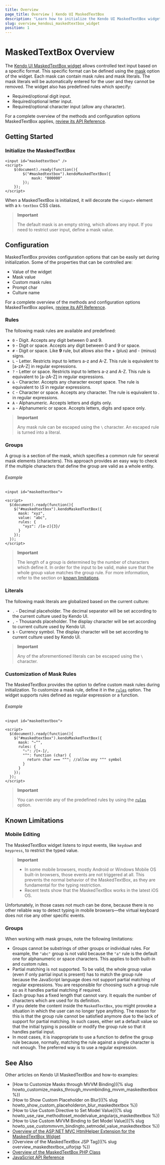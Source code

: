 ```yaml
---
title: Overview
page_title: Overview | Kendo UI MaskedTextBox
description: "Learn how to initialize the Kendo UI MaskedTextBox widget and configure its behaviors."
slug: overview_kendoui_maskedtextbox_widget
position: 1
---
```


# MaskedTextBox Overview

The [Kendo UI MaskedTextBox widget](http://demos.telerik.com/kendo-ui/maskedtextbox/index) allows controlled text input based on a specific format. This specific format can be defined using the [mask](/api/web/maskedtextbox#configuration-mask) option of the widget. Each mask can contain mask rules and mask literals. The mask literals will be automatically entered for the user and they cannot be removed. The widget also has predefined rules which specify:

- Required/optional digit input.
- Required/optional letter input.
- Required/optional character input (allow any character).

For a complete overview of the methods and configuration options MaskedTextBox applies, [review its API Reference](/api/web/maskedtextbox).

## Getting Started

### Initialize the MaskedTextBox

    <input id="maskedtextbox" />
    <script>
        $(document).ready(function(){
            $("#maskedtextbox").kendoMaskedTextBox({
                mask: "000000"
            });
        });
    </script>

When a MaskedTextBox is initialized, it will decorate the `<input>` element with a `k-textbox` CSS class.

> **Important**
>
> The default mask is an empty string, which allows any input. If you need to restrict user input, define a mask value.

## Configuration

MaskedTextBox provides configuration options that can be easily set during initialization. Some of the properties that can be controlled are:

*   Value of the widget
*   Mask value
*   Custom mask rules
*   Prompt char
*   Culture name

For a complete overview of the methods and configuration options MaskedTextBox applies, [review its API Reference](/api/web/maskedtextbox).

### Rules

The following mask rules are available and predefined:

- `0` - Digit. Accepts any digit between 0 and 9.
- `9` - Digit or space. Accepts any digit between 0 and 9 or space.
- `#` - Digit or space. Like **9** rule, but allows also the + (plus) and - (minus) signs.
- `L` - Letter. Restricts input to letters a-z and A-Z. This rule is equivalent to [a-zA-Z] in regular expressions.
- `?` - Letter or space. Restricts input to letters a-z and A-Z. This rule is equivalent to [a-zA-Z] in regular expressions.
- `&` - Character. Accepts any character except space. The rule is equivalent to *\S* in regular expressions.
- `C` - Character or space. Accepts any character. The rule is equivalent to *.* in regular expressions.
- `A` - Alphanumeric. Accepts letters and digits only.
- `a` - Alphanumeric or space. Accepts letters, digits and space only.

> **Important**
>
> Any mask rule can be escaped using the `\` character. An escaped rule is turned into a literal.

### Groups

A group is a section of the mask, which specifies a common rule for several mask elements (characters). This approach provides an easy way to check if the multiple characters that define the group are valid as a whole entity.

###### Example

    <input id="maskedtextbox">

    <script>
      $(document).ready(function(){
        $("#maskedtextbox").kendoMaskedTextBox({
          mask: "xyz",
          value: "abc",
          rules: {
            "xyz": /[a-z]{3}/
          }
        });
      });
    </script>

> **Important**
>
> The length of a group is determined by the number of characters which define it. In order for the input to be valid, make sure that the whole group value matches the group rule. For more information, refer to the section on [known limitations](#known-limitations).

### Literals

The following mask literals are globalized based on the current culture:

- `.` - Decimal placeholder. The decimal separator will be set according to the current culture used by Kendo UI.
- `,` - Thousands placeholder. The display character will be set according to current culture used by Kendo UI.
- `$` - Currency symbol. The display character will be set according to current culture used by Kendo UI.

> **Important**
>
> Any of the aforementioned literals can be escaped using the `\` character.

### Customization of Mask Rules

The MaskedTextBox provides the option to define custom mask rules during initialization. To customize a mask rule, define it in the [`rules`](/api/web/maskedtextbox#configuration-rules) option. The widget supports rules defined as regular expression or a function.

###### Example

    <input id="maskedtextbox">

    <script>
      $(document).ready(function(){
        $("#maskedtextbox").kendoMaskedTextBox({
          mask: "~^",
          rules: {
            "~": /[+-]/,
            "^": function (char) {
              return char === "^"; //allow ony "^" symbol
            }
          }
        });
      });
    </script>

> **Important**
>
> You can override any of the predefined rules by using the [`rules`](/api/web/maskedtextbox#configuration-rules) option.

## Known Limitations

### Mobile Editing

The MaskedTextBox widget listens to input events, like `keydown` and `keypress`, to restrict the typed value.

> **Important**
> * In some mobile browsers, mostly Android or Windows Mobile OS built-in browsers, those events are not triggered at all. This prevents the normal behavior of the MaskedTextBox, as they are fundamental for the typing restriction.
> * Recent tests show that the MaskedTextBox works in the latest iOS OS.

Unfortunately, in those cases not much can be done, because there is no other reliable way to detect typing in mobile browsers&mdash;the virtual keyboard does not rise any other specific events.

### Groups

When working with mask groups, note the following limitations:

- Groups cannot be substrings of other groups or individual rules. For example, the `"abc"` group is not valid because the `"a"` rule is the default one for alphanumeric or space characters. This applies to both built-in and custom rules.
- Partial matching is not supported. To be valid, the whole group value (even if only partial input is present) has to match the group rule because the JavaScript language does not support partial matching of regular expressions. You are responsible for choosing such a group rule so as it handles partial matching if required.
- Each group has a fixed length that cannot vary. It equals the number of characters which are used for its definition.
- If you delete the content inside the `MaskedTextBox`, you might provoke a situation in which the user can no longer type anything. The reason for this is that the group rule cannot be satisfied anymore due to the lack of support for partial matching. In such cases, either set a default value so that the initial typing is possible or modify the group rule so that it handles partial input.
- In most cases, it is inappropriate to use a function to define the group rule because, normally, matching the rule against a single character is not enough. The preferred way is to use a regular expression.

## See Also

Other articles on Kendo UI MaskedTextBox and how-to examples:

* [How to Customize Masks through MVVM Binding]({% slug howto_customize_masks_through_mvvmbinding_mvvm_maskedtextbox %})
* [How to Show Custom Placeholder on Blur]({% slug howto_show_custom_placeholderon_blur_maskedtextbox %})
* [How to Use Custom Directive to Set Model Value]({% slug howto_use_raw_methodtoset_modelvalue_angularjs_maskedtextbox %})
* [How to Use Custom MVVM Binding to Set Model Value]({% slug howto_use_custommvvm_bindingto_setmodel_value_maskedtextbox %})
* [Overview of the ASP.NET MVC HtmlHelper Extension for the MaskedTextBox Widget](/aspnet-mvc/helpers/maskedtextbox/overview)
* [Overview of the MaskedTextBox JSP Tag]({% slug overview_maskedtextbox_uiforjsp %})
* [Overview of the MaskedTextBox PHP Class](/php/widgets/maskedtextbox/overview)
* [JavaScript API Reference](/api/javascript/ui/maskedtextbox)
